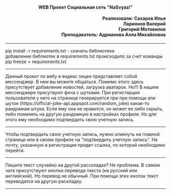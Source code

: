 <h4 align="center">WEB Проект Социальная сеть "NaSvyazi"
<h4 align="right" style="margin-top: 1px;">
    Реализовали: Сахаров Илья<br>
	Ларионов Валерий<br>
	Григорий Мотовилов<br>
    Преподаватель: Адрианова Алла Михайловна
</h4>
<hr>

<p>pip install -r requirements.txt - скачать библиотеки<br>
добавление библиотек в requirements.txt происходило за счет команды pip freeze > requirements.txt</p><hr>

<p>
Данный проект по вебу в яндекс лицее представляет собой мессенджер. В нем вы можете общаться.
Помимо этого здесь присутствует добавление новостей, загрузка аватарок.
Но!!! В нашем мессенджере присутвуют фича с шутками. При регистарции пользователя у него на странице генерируется при
при помощи апи шуток (https://official-joke-api.appspot.com/random_joke) какая-то рандомная штука. Если ему она не нравится, он может ее либо скрыть, либо поменять на 
другую рандомную в настройках профиля. Но для этого ему необходимо подтвердить свою учетную запись. 
</p><hr>

<p>
Чтобы подтвердить свою учетную запись, нужно кликнуть на главной странице или в своем профиле на 
"подтвердить учетную запись". На почту, указанную в регистрации придет ссылка, по которой необходимо перейти.
</p><hr>

<p>
Пишите текст случайно на другой расскладке? Не проблема.
В самом чате присутствуют кнопки перевода текста (на русский или английский). Но перевод не обычный. При помощи этих
кнопок текст переводится на другую раскладку.
</p><hr>
